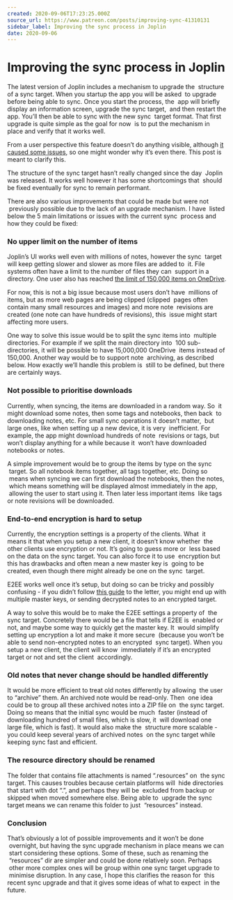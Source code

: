 ```yaml
---
created: 2020-09-06T17:23:25.000Z
source_url: https://www.patreon.com/posts/improving-sync-41310131
sidebar_label: Improving the sync process in Joplin
date: 2020-09-06
---
```


# Improving the sync process in Joplin

The latest version of Joplin includes a mechanism to upgrade the  structure of a sync target. When you startup the app you will be asked  to upgrade before being able to sync. Once you start the process, the  app will briefly display an information screen, upgrade the sync target,  and then restart the app. You’ll then be able to sync with the new sync  target format. That first upgrade is quite simple as the goal for now  is to put the mechanism in place and verify that it works well.

From a user perspective this feature doesn’t do anything visible, although [it caused some issues](https://github.com/laurent22/joplin/issues/3692#issuecomment-685679213), so one might wonder why it’s even there. This post is meant to clarify this.

The structure of the sync target hasn’t really changed since the day  Joplin was released. It works well however it has some shortcomings that  should be fixed eventually for sync to remain performant.

There are also various improvements that could be made but were not  previously possible due to the lack of an upgrade mechanism. I have  listed below the 5 main limitations or issues with the current sync  process and how they could be fixed:

### No upper limit on the number of items

Joplin’s UI works well even with millions of notes, however the sync  target will keep getting slower and slower as more files are added to  it. File systems often have a limit to the number of files they can  support in a directory. One user also has reached [the limit of 150,000 items on OneDrive](https://discourse.joplinapp.org/t/limit-on-the-number-of-child-items-was-reached/3804).

For now, this is not a big issue because most users don’t have  millions of items, but as more web pages are being clipped (clipped  pages often contain many small resources and images) and more note  revisions are created (one note can have hundreds of revisions), this  issue might start affecting more users.

One way to solve this issue would be to split the sync items into  multiple directories. For example if we split the main directory into  100 sub-directories, it will be possible to have 15,000,000 OneDrive  items instead of 150,000. Another way would be to support note  archiving, as described below. How exactly we’ll handle this problem is  still to be defined, but there are certainly ways.

### Not possible to prioritise downloads

Currently, when syncing, the items are downloaded in a random way. So  it might download some notes, then some tags and notebooks, then back  to downloading notes, etc. For small sync operations it doesn’t matter,  but large ones, like when setting up a new device, it is very  inefficient. For example, the app might download hundreds of note  revisions or tags, but won’t display anything for a while because it  won’t have downloaded notebooks or notes.

A simple improvement would be to group the items by type on the sync  target. So all notebook items together, all tags together, etc. Doing so  means when syncing we can first download the notebooks, then the notes,  which means something will be displayed almost immediately in the app,  allowing the user to start using it. Then later less important items  like tags or note revisions will be downloaded.

### End-to-end encryption is hard to setup

Currently, the encryption settings is a property of the clients. What  it means it that when you setup a new client, it doesn’t know whether  the other clients use encryption or not. It’s going to guess more or  less based on the data on the sync target. You can also force it to use  encryption but this has drawbacks and often mean a new master key is  going to be created, even though there might already be one on the sync  target.

E2EE works well once it’s setup, but doing so can be tricky and possibly confusing - if you didn’t follow [this guide](https://joplinapp.org/e2ee/) to the letter, you might end up with multiple master keys, or sending decrypted notes to an encrypted target.

A way to solve this would be to make the E2EE settings a property of  the sync target. Concretely there would be a file that tells if E2EE is  enabled or not, and maybe some way to quickly get the master key. It  would simplify setting up encryption a lot and make it more secure  (because you won’t be able to send non-encrypted notes to an encrypted  sync target). When you setup a new client, the client will know  immediately if it’s an encrypted target or not and set the client  accordingly.

### Old notes that never change should be handled differently

It would be more efficient to treat old notes differently by allowing  the user to “archive” them. An archived note would be read-only. Then  one idea could be to group all these archived notes into a ZIP file on  the sync target. Doing so means that the initial sync would be much  faster (instead of downloading hundred of small files, which is slow, it  will download one large file, which is fast). It would also make the  structure more scalable - you could keep several years of archived notes  on the sync target while keeping sync fast and efficient.

### The resource directory should be renamed

The folder that contains file attachments is named “.resources” on  the sync target. This causes troubles because certain platforms will  hide directories that start with dot “.”, and perhaps they will be  excluded from backup or skipped when moved somewhere else. Being able to  upgrade the sync target means we can rename this folder to just  “resources” instead.

### Conclusion

That’s obviously a lot of possible improvements and it won’t be done  overnight, but having the sync upgrade mechanism in place means we can  start considering these options. Some of these, such as renaming the  “resources” dir are simpler and could be done relatively soon. Perhaps  other more complex ones will be group within one sync target upgrade to  minimise disruption. In any case, I hope this clarifies the reason for  this recent sync upgrade and that it gives some ideas of what to expect  in the future.